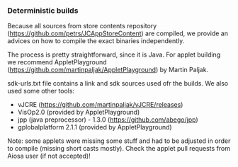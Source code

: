 ### Deterministic builds

Because all sources from store contents repository (https://github.com/petrs/JCAppStoreContent) are
compiled, we provide an advices on how to compile the exact binaries independently.

The process is pretty straightforward, since it is Java. For applet building we recommend
AppletPlayground (https://github.com/martinpaljak/AppletPlayground) by Martin Paljak.

sdk-urls.txt file contains a link and sdk sources used ofr the builds. We also used
some other tools:

 - vJCRE (https://github.com/martinpaljak/vJCRE/releases)
 - VisOp2.0 (provided by AppletPlayground)
 - jpp (java preprocessor) - 1.3.0 (https://github.com/abego/jpp)
 - gplobalplatform 2.1.1 (provided by AppletPlayground)
 
 Note: some applets were missing some stuff and had to be adjusted in order to compile
 (missing short casts mostly). Check the applet pull requests from Aiosa user (if not accepted)!
